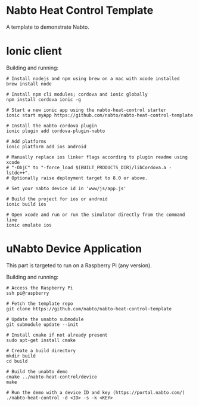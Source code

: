# Nabto Heat Control Template

A template to demonstrate Nabto.

# Ionic client

Building and running:
```
# Install nodejs and npm using brew on a mac with xcode installed
brew install node

# Install npm cli modules; cordova and ionic globally
npm install cordova ionic -g

# Start a new ionic app using the nabto-heat-control starter
ionic start myApp https://github.com/nabto/nabto-heat-control-template

# Install the nabto cordova plugin
ionic plugin add cordova-plugin-nabto

# Add platforms
ionic platform add ios android

# Manually replace ios linker flags according to plugin readme using xcode
# "-ObjC" to "-force_load $(BUILT_PRODUCTS_DIR)/libCordova.a -lstdc++".
# Optionally raise deployment target to 8.0 or above.

# Set your nabto device id in 'www/js/app.js'

# Build the project for ios or android
ionic build ios

# Open xcode and run or run the simulator directly from the command line
ionic emulate ios
```

# uNabto Device Application

This part is targeted to run on a Raspberry Pi (any version).

Building and running:
```
# Access the Raspberry Pi
ssh pi@raspberry

# Fetch the template repo
git clone https://github.com/nabto/nabto-heat-control-template

# Update the unabto submodule
git submodule update --init

# Install cmake if not already present
sudo apt-get install cmake

# Create a build directory
mkdir build
cd build

# Build the unabto demo
cmake ../nabto-heat-control/device
make

# Run the demo with a device ID and key (https://portal.nabto.com/)
./nabto-heat-control -d <ID> -s -k <KEY>
```
